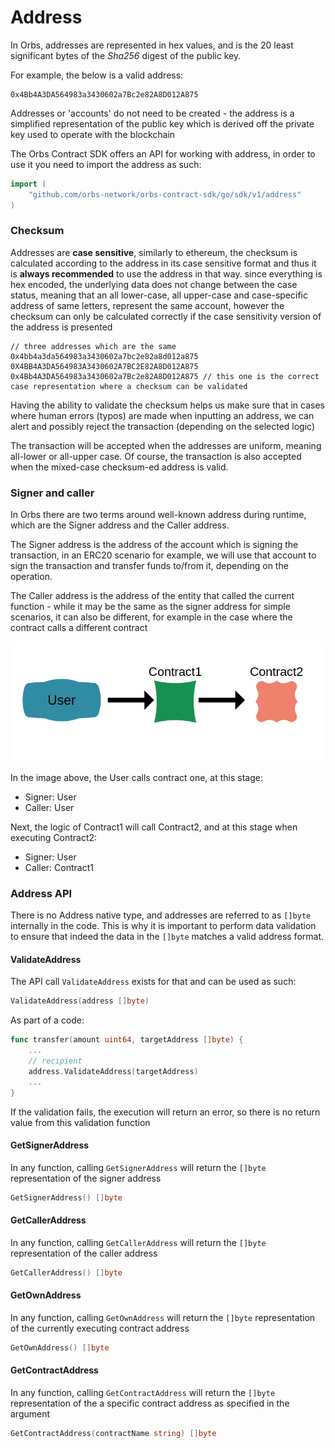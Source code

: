 # Address

In Orbs, addresses are represented in hex values, and is the 20 least significant bytes of the _Sha256_ digest of the public key.

For example, the below is a valid address:

```text
0x4Bb4A3DA564983a3430602a7Bc2e82A8D012A875
```

Addresses or 'accounts' do not need to be created - the address is a simplified representation of the public key which is derived off the private key used to operate with the blockchain

The Orbs Contract SDK offers an API for working with address, in order to use it you need to import the address as such:

```go
import (
    "github.com/orbs-network/orbs-contract-sdk/go/sdk/v1/address"
)
```

### Checksum

Addresses are **case sensitive**, similarly to ethereum, the checksum is calculated according to the address in its case sensitive format and thus it is **always recommended** to use the address in that way. since everything is hex encoded, the underlying data does not change between the case status, meaning that an all lower-case, all upper-case and case-specific address of same letters, represent the same account, however the checksum can only be calculated correctly if the case sensitivity version of the address is presented

```text
// three addresses which are the same
0x4bb4a3da564983a3430602a7bc2e82a8d012a875
0X4BB4A3DA564983A3430602A7BC2E82A8D012A875
0x4Bb4A3DA564983a3430602a7Bc2e82A8D012A875 // this one is the correct case representation where a checksum can be validated
```

Having the ability to validate the checksum helps us make sure that in cases where human errors \(typos\) are made when inputting an address, we can alert and possibly reject the transaction \(depending on the selected logic\)

The transaction will be accepted when the addresses are uniform, meaning all-lower or all-upper case. Of course, the transaction is also accepted when the mixed-case checksum-ed address is valid.

### Signer and caller

In Orbs there are two terms around well-known address during runtime, which are the Signer address and the Caller address.

The Signer address is the address of the account which is signing the transaction, in an ERC20 scenario for example, we will use that account to sign the transaction and transfer funds to/from it, depending on the operation.

The Caller address is the address of the entity that called the current function - while it may be the same as the signer address for simple scenarios, it can also be different, for example in the case where the contract calls a different contract

![](../.gitbook/assets/user.png)

In the image above, the User calls contract one, at this stage:

* Signer: User
* Caller: User

Next, the logic of Contract1 will call Contract2, and at this stage when executing Contract2:

* Signer: User
* Caller: Contract1

### Address API

There is no Address native type, and addresses are referred to as `[]byte` internally in the code. This is why it is important to perform data validation to ensure that indeed the data in the `[]byte` matches a valid address format.

#### ValidateAddress

The API call `ValidateAddress` exists for that and can be used as such:

```go
ValidateAddress(address []byte)
```

As part of a code:

```go
func transfer(amount uint64, targetAddress []byte) {
	...
	// recipient
	address.ValidateAddress(targetAddress)
	...
}
```

If the validation fails, the execution will return an error, so there is no return value from this validation function

#### GetSignerAddress

In any function, calling `GetSignerAddress` will return the `[]byte` representation of the signer address

```go
GetSignerAddress() []byte
```

#### GetCallerAddress

In any function, calling `GetCallerAddress` will return the `[]byte` representation of the caller address

```go
GetCallerAddress() []byte
```

#### GetOwnAddress

In any function, calling `GetOwnAddress` will return the `[]byte` representation of the currently executing contract address

```go
GetOwnAddress() []byte
```

#### GetContractAddress

In any function, calling `GetContractAddress` will return the `[]byte` representation of the a specific contract address as specified in the argument

```go
GetContractAddress(contractName string) []byte
```

